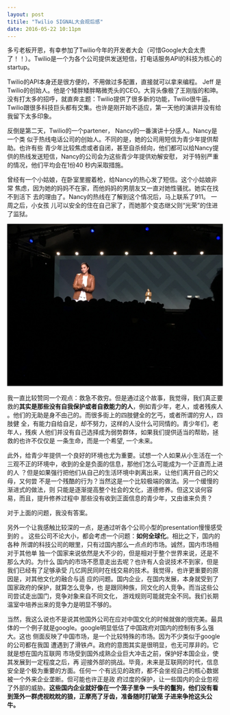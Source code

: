 ```yaml
---
layout: post
titile: "Twilio SIGNAL大会观后感"
date: 2016-05-22 10:11pm
---
```


  多亏老板开恩，有幸参加了Twilio今年的开发者大会（可惜Google大会太贵了！！）。Twilio是一个为各个公司提供发送短信，打电话服务API的科技为核心的startup。

  Twilio的API本身还是很方便的，不用做过多配置，直接就可以拿来编程。 Jeff 是
Twilio的创始人。他是个矮胖矮胖略微秃头的CEO。大背头像极了王刚版的和珅。 没有打太多的招呼，就直奔主题：Twilio提供了很多新的功能，Twilio很牛逼，Twilio跟很多科技巨头都有交集。也许是刚开始不适应，第一天他的演讲并没有给我留下太多印象。

反倒是第二天，Twilio的一个partener， Nancy的一番演讲十分感人。Nancy是一个类
似于热线电话公司的创始人。不同的是，她的公司用短信为青少年提供帮助。也许有些
青少年比较焦虑或者自闭，甚至自杀倾向，他们都可以给Nancy提供的热线发送短信，Nancy的公司会为这些青少年提供劝解安慰， 对于特别严重的情况，他们平均会在1份40
秒内采取措施。

曾经有一个小姑娘，在卧室里握着枪，给Nancy的热心发了短信。这个小姑娘非常
焦虑，因为她的妈妈不在家，而他妈妈的男朋友又一直对她性骚扰。她实在找不到活下
去的理由了。Nancy的热线在了解到这个情况后，马上联系了911。 一周之后，小女孩
儿可以安全的住在自己家了，而她那个变态继父则“光荣”的住进了监狱。

![Nancy][Nancy]

我一直比较赞同一个观点：救急不救穷。但是通过这个故事，我觉得，我们真正要
救的**其实是那些没有自我保护或者自救能力的人**，例如青少年，老人，或者残疾人
。他们的无助是身不由己的。而很多街上的四肢健全的乞丐，或者所谓的穷人，四肢健
全，有能力自给自足，却不努力，这样的人没什么可同情的。青少年们，老年人，残疾
人他们并没有自己选择成为弱势群体，如果我们提供适当的帮助，拯救的也许不仅仅是
一条生命，而是一个希望, 一个未来。

此外，给青少年提供一个良好的环境也尤为重要。试想一个人如果从小生活在一个
三观不正的环境中，收到的全是负面的信息，那他们怎么可能成为一个正直而上进的人
？但是如果强行把他们从自己的生活环境中剥离出来，让他们离开自己的父母，又何尝
不是一个残酷的行为？当然这是一个比较极端的做法。另一个缓慢的渐进式的做法，则
只能是逐渐提高整个社会的文化，道德修养。但这又谈何容易，而且，提升修养过程中
那些没有收到正面信息的青少年，又由谁来负责？

对于上面的问题，我没有答案。

另外一个让我感触比较深的一点，是通过听各个公司小型的presentation慢慢感受到的
。 这些公司不论大小，都会考虑一个问题：**如何全球化**。相比之下，国内的各种
所谓的科技公司的眼里，只有过国内那么一点点的市场。诚然，国内市场相对于其他单
独一个国家来说依然是大不少的，但是相对于整个世界来说，还是不那么大的。为什么
国内的市场不愿意走出去呢？也许有人会说技术不到家，但是我们已经有了足够承受
几亿网民同时在线交易的技术。我觉得，也许更重要的原因是，对其他文化的融合与适
应的问题。国内企业，在国内发展，本身就受到了国家政府的保护，就算怎么竞争，也
是跟同种族，同文化的人竞争。而当这些公司尝试走出国门，竞争对象来自不同文化，
游戏规则可能就完全不同。我们长期温室中培养出来的竞争力是明显不够的。

当然，我这么说也不是说其他国外公司在应对中国文化的时候就做的很完美。最具
体的一个例子就是google。google明显低估了中国政府对国内的控制有多么强大。这也
侧面反映了中国市场，是一个比较特殊的市场。因为不少类似于google的公司都在我国
遭遇到了滑铁卢。政府的意图其实是很明显，也无可厚非的。它就是想在国内互联网
市场受到国外成熟企业巨大冲击之前，保护好本国企业，使其发展到一定程度之后，再
迎接外部的挑战。毕竟，未来是互联网的时代，信息安全是个极为重要的方面。任何一
个有远见的政府，都不会坐视自己的核心数据被一个外来企业垄断。但可能也许正是政
府过度的保护，让一些国内的企业忽视了外部的威胁。**这些国内企业就好像在一个笼子里争
一头牛的鬣狗，他们没有看到笼外一群虎视眈眈的狼，正摩亮了牙齿，准备随时打破笼
子进来争抢这头公牛。**

[Nancy]: /assets/images/nancy.jpg
